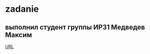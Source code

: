 # zadanie
## выполнил студент группы ИР31 Медведев Максим
[URL](https://github.com/masya43/zadanie.git)
